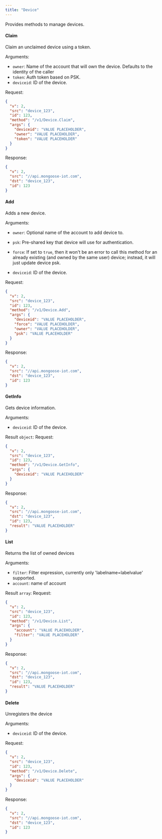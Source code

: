 ```yaml
---
title: "Device"
---
```


Provides methods to manage devices.

#### Claim
Claim an unclaimed device using a token.

Arguments:
- `owner`: Name of the account that will own the device. Defaults to the identity of the caller
- `token`: Auth token based on PSK.
- `deviceid`: ID of the device.

Request:
```json
{
  "v": 2,
  "src": "device_123",
  "id": 123,
  "method": "/v1/Device.Claim",
  "args": {
    "deviceid": "VALUE PLACEHOLDER",
    "owner": "VALUE PLACEHOLDER",
    "token": "VALUE PLACEHOLDER"
  }
}

```

Response:
```json
{
  "v": 2,
  "src": "//api.mongoose-iot.com",
  "dst": "device_123",
  "id": 123
}

```

#### Add
Adds a new device.

Arguments:
- `owner`: Optional name of the account to add device to.
- `psk`: Pre-shared key that device will use for authentication.
- `force`: If set to `true`, then it won't be an error to call this method for
an already existing (and owned by the same user) device; instead, 
it will just update device psk.

- `deviceid`: ID of the device.

Request:
```json
{
  "v": 2,
  "src": "device_123",
  "id": 123,
  "method": "/v1/Device.Add",
  "args": {
    "deviceid": "VALUE PLACEHOLDER",
    "force": "VALUE PLACEHOLDER",
    "owner": "VALUE PLACEHOLDER",
    "psk": "VALUE PLACEHOLDER"
  }
}

```

Response:
```json
{
  "v": 2,
  "src": "//api.mongoose-iot.com",
  "dst": "device_123",
  "id": 123
}

```

#### GetInfo
Gets device information.

Arguments:
- `deviceid`: ID of the device.

Result `object`: 
Request:
```json
{
  "v": 2,
  "src": "device_123",
  "id": 123,
  "method": "/v1/Device.GetInfo",
  "args": {
    "deviceid": "VALUE PLACEHOLDER"
  }
}

```

Response:
```json
{
  "v": 2,
  "src": "//api.mongoose-iot.com",
  "dst": "device_123",
  "id": 123,
  "result": "VALUE PLACEHOLDER"
}

```

#### List
Returns the list of owned devices

Arguments:
- `filter`: Filter expression, currently only 'labelname=labelvalue' supported.
- `account`: name of account

Result `array`: 
Request:
```json
{
  "v": 2,
  "src": "device_123",
  "id": 123,
  "method": "/v1/Device.List",
  "args": {
    "account": "VALUE PLACEHOLDER",
    "filter": "VALUE PLACEHOLDER"
  }
}

```

Response:
```json
{
  "v": 2,
  "src": "//api.mongoose-iot.com",
  "dst": "device_123",
  "id": 123,
  "result": "VALUE PLACEHOLDER"
}

```

#### Delete
Unregisters the device

Arguments:
- `deviceid`: ID of the device.

Request:
```json
{
  "v": 2,
  "src": "device_123",
  "id": 123,
  "method": "/v1/Device.Delete",
  "args": {
    "deviceid": "VALUE PLACEHOLDER"
  }
}

```

Response:
```json
{
  "v": 2,
  "src": "//api.mongoose-iot.com",
  "dst": "device_123",
  "id": 123
}

```


